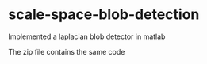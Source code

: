 # scale-space-blob-detection
Implemented a laplacian blob detector in matlab

The zip file contains the same code
